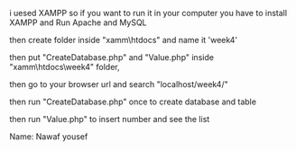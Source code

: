 i uesed XAMPP so if you want to run it in your computer you have to install XAMPP  and Run Apache and MySQL

then create folder inside  "xamm\htdocs\" and name it 'week4'

then put "CreateDatabase.php" and "Value.php" inside "xamm\htdocs\week4" folder,

then go to your browser url and search "localhost/week4/"

then run "CreateDatabase.php" once to create database and table

then run "Value.php" to insert number and see the list



Name: Nawaf yousef

